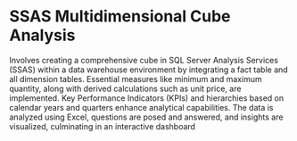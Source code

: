 # SSAS Multidimensional Cube Analysis
Involves creating a comprehensive cube in SQL Server Analysis Services (SSAS) within a data warehouse environment by integrating a fact table and all dimension tables. Essential measures like minimum and maximum quantity, along with derived calculations such as unit price, are implemented. Key Performance Indicators (KPIs) and hierarchies based on calendar years and quarters enhance analytical capabilities. The data is analyzed using Excel, questions are posed and answered, and insights are visualized, culminating in an interactive dashboard
